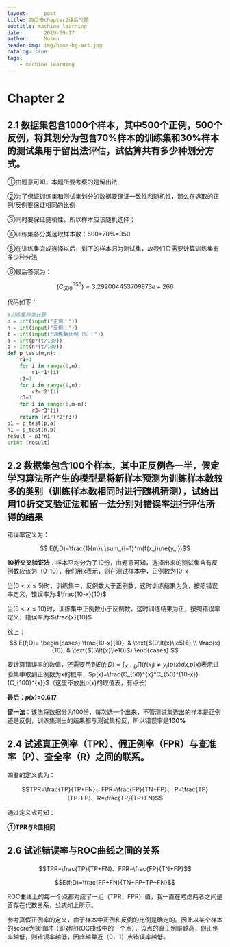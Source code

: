 ```yaml
---
layout:     post
title: 西瓜书chapter2课后习题
subtitle: machine learning
date:       2019-09-17
author:     Musen
header-img: img/home-bg-art.jpg
catalog: true
tags:
    - machine learning
---
```

<script type="text/x-mathjax-config"> MathJax.Hub.Config({ tex2jax: { inlineMath: [ ['$','$'], ['\\(','\\)'] ], processEscapes: true } }); </script> <script type="text/javascript" async src="//cdn.mathjax.org/mathjax/latest/MathJax.js?config=TeX-MML-AM_CHTML"> </script>

# Chapter 2
## 2.1 数据集包含1000个样本，其中500个正例，500个反例，将其划分为包含70%样本的训练集和30%样本的测试集用于留出法评估，试估算共有多少种划分方式。
①由题意可知，本题所要考察的是留出法

②为了保证训练集和测试集划分的数据要保证一致性和随机性，那么在选取的正例/反例要保证相同的比例

③同时要保证随机性，所以样本应该随机选择；

④训练集各分类选取样本数：500*70%=350

⑤在训练集完成选择以后，剩下的样本归为测试集，故我们只需要计算训练集有多少种分法

⑥最后答案为：
 
$$(C_{500}^{350})=3.292004453709973e+266$$

代码如下：
```python
#训练集种类计算
p = int(input("正例："))
n = int(input("反例："))
t = int(input("训练集比例（%）："))
a = int(p*(t/100))
b = int(n*(t/100))
def p_test(m,n):
    r1=1
    for i in range(1,m):
        r1=r1*(i)
    r2=1
    for i in range(1,n):
        r2=r2*(i)
    r3=1
    for i in range(1,m-n):
        r3=r3*(i)
    return (r1/(r2*r3))
p1 = p_test(p,a)
n1 = p_test(n,b)
result = p1*n1
print (result)
```
## 2.2 数据集包含100个样本，其中正反例各一半，假定学习算法所产生的模型是将新样本预测为训练样本数较多的类别（训练样本数相同时进行随机猜测），试给出用10折交叉验证法和留一法分别对错误率进行评估所得的结果

错误率定义为：

$$ E(f;D)=\frac{1}{m}\ \sum_{i=1}^m(f(x_i)\ne{y_i})$$

**10折交叉验证法**：样本平均分为了10份，由题意可知，选择出来的测试集含有反例数应该为（0-10），我们用x表示，则在测试样本中，正例数为10-x

当$(0\lt{x}\le5)$时，训练集中，反例数大于正例数，这时训练结果为负，按照错误率定义，错误率为:$\frac{10-x}{10}$

当$(5\lt{x}\le10)$时，训练集中正例数小于反例数，这时训练结果为正，按照错误率定义，错误率为:$\frac{x}{10}$ 

综上：
$$ E(f;D)=
\begin{cases}
\frac{10-x}{10}, & \text{$(0\lt{x}\le5)$}  \\
\frac{x}{10}, & \text{$(5\lt{x}\le10)$}
\end{cases}
$$ 

要计算错误率的数值，还需要用到$E(f;D)=\int_{X-D}\prod ({f(x_i)\ne{y_i}})p(x)dx$,$p(x)$表示试验集中取到正例数为x的概率，$p(x)=\frac{C_{50}^{x}*C_{50}^{10-x}}{C_{100}^{x}}$（这里不放出$p(x)$的取值表，有点长）

**最后：$p(x)$=0.617**

**留一法**：该法将数据分为100份，每次选一个出来，不管测试集选出的样本是正例还是反例，训练集测出的结果都与测试集相反，所以错误率是**100%**

## 2.4 试述真正例率（TPR）、假正例率（FPR）与查准率（P）、查全率（R）之间的联系。
四者的定义式为：

$$TPR=\frac{TP}{TP+FN}、FPR=\frac{FP}{TN+FP}、
P=\frac{TP}{TP+FP}、R=\frac{TP}{TP+FN}$$ 

通过定义式可知：

**①TPR与R值相同**
## 2.6 试述错误率与ROC曲线之间的关系

$$TPR=\frac{TP}{TP+FN}、FPR=\frac{FP}{TN+FP}$$

$$E(f;D)=\frac{FP+FN}{TN+FP+TP+FN}$$ 

ROC曲线上的每一个点都对应了一组（TPR，FPR）值，我一直在考虑两者之间是否存在代数关系，公式如上所示。

参考真假正例率的定义，由于样本中正例和反例的比例是确定的。因此以某个样本的score为阈值时（即对应ROC曲线中的一个点），该点的真正例率越高，假正例率越低，则错误率越低，因此越靠近（0，1）点错误率越低。






